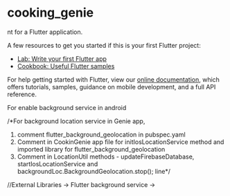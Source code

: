 # cooking_genie
nt for a Flutter application.

A few resources to get you started if this is your first Flutter project:

- [Lab: Write your first Flutter app](https://flutter.dev/docs/get-started/codelab)
- [Cookbook: Useful Flutter samples](https://flutter.dev/docs/cookbook)

For help getting started with Flutter, view our
[online documentation](https://flutter.dev/docs), which offers tutorials,
samples, guidance on mobile development, and a full API reference.

For enable background service in android

/*For background location service in Genie app,
  1. comment flutter_background_geolocation in pubspec.yaml
  2. Comment in CookinGenie app file for initIosLocationService method and imported library for flutter_background_geolocation
  3. Comment in LocationUtil methods - updateFirebaseDatabase, startIosLocationService and backgroundLoc.BackgroundGeolocation.stop(); line*/

//External Libraries -> Flutter background service ->
<service
            android:enabled="true"
            android:exported="true"
            android:name=".BackgroundService"
            android:foregroundServiceType="location"
            />
